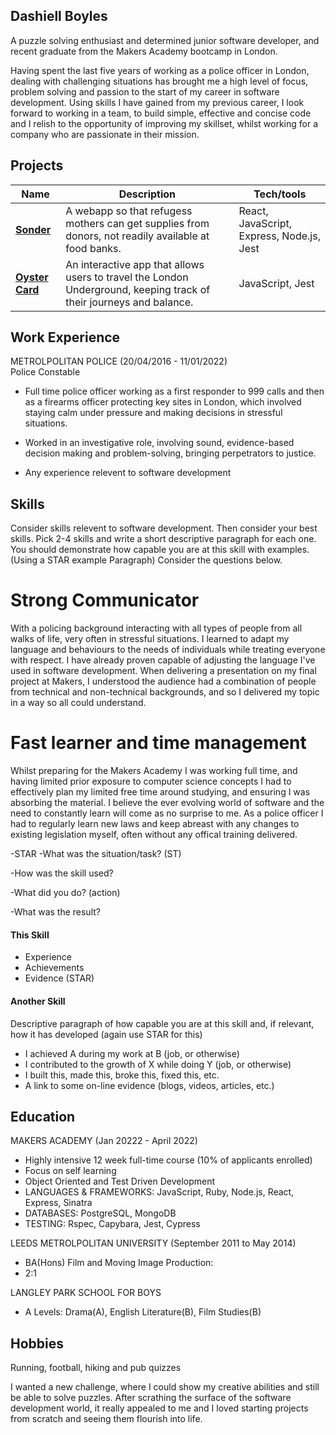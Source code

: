## Dashiell Boyles

A puzzle solving enthusiast and determined junior software developer, and recent graduate from the Makers Academy bootcamp in London. 

Having spent the last five years of working as a police officer in London, dealing with challenging situations has brought me a high level of focus, problem solving and passion to the start of my career in software development. Using skills I have gained from my previous career, I look forward to working in a team, to build simple, effective and concise code and I relish to the opportunity of improving my skillset, whilst working for a company who are passionate in their mission.  

## Projects

| Name                         | Description       | Tech/tools        |
| ---------------------------- | ----------------- | ----------------- |
| **[Sonder](https://github.com/Dash1704/Sonder)**                   | A webapp so that refugess mothers can get supplies from donors, not readily available at food banks. | React, JavaScript, Express, Node.js, Jest |
| **[Oyster Card](https://github.com/Dash1704/OysterCardJS)** | An interactive app that allows users to travel the London Underground, keeping track of their journeys and balance. | JavaScript, Jest              |
          

## Work Experience

METROLPOLITAN POLICE (20/04/2016 - 11/01/2022)  
Police Constable

- Full time police officer working as a first responder to 999 calls and then as a firearms officer protecting key sites in London, which involved staying calm under pressure and making decisions in stressful situations.  
- Worked in an investigative role, involving sound, evidence-based decision making and problem-solving, bringing perpetrators to justice. 

- Any experience relevent to software development

## Skills

Consider skills relevent to software development. Then consider your best skills. Pick 2-4 skills and write a short descriptive paragraph for each one. You should demonstrate how capable you are at this skill with examples.
(Using a STAR example Paragraph) Consider the questions below.

# Strong Communicator

With a policing background interacting with all types of people from all walks of life, very often in stressful situations. I learned to adapt my language and behaviours to the needs of individuals while treating everyone with respect. I have already proven capable of adjusting the language I've used in software development. When delivering a presentation on my final project at Makers, I understood the audience had a combination of people from technical and non-technical backgrounds, and so I delivered my topic in a way so all could understand.  

# Fast learner and time management

Whilst preparing for the Makers Academy I was working full time, and having limited prior exposure to computer science concepts I had to effectively plan my limited free time around studying, and ensuring I was absorbing the material. I believe the ever evolving world of software and the need to constantly learn will come as no surprise to me. As a police officer I had to regularly learn new laws and keep abreast with any changes to existing legislation myself, often without any offical training delivered. 

-STAR
-What was the situation/task? (ST)

-How was the skill used?

-What did you do? (action)

-What was the result?


#### This Skill

- Experience
- Achievements
- Evidence (STAR)

#### Another Skill

Descriptive paragraph of how capable you are at this skill and, if relevant, how it has developed (again use STAR for this)

- I achieved A during my work at B (job, or otherwise)
- I contributed to the growth of X while doing Y (job, or otherwise)
- I built this, made this, broke this, fixed this, etc.
- A link to some on-line evidence (blogs, videos, articles, etc.)

## Education

MAKERS ACADEMY (Jan 20222 - April 2022)
- Highly intensive 12 week full-time course (10% of applicants enrolled)
- Focus on self learning 
- Object Oriented and Test Driven Development
- LANGUAGES & FRAMEWORKS: JavaScript, Ruby, Node.js, React, Express, Sinatra
- DATABASES: PostgreSQL, MongoDB
- TESTING: Rspec, Capybara, Jest, Cypress

LEEDS METROLPOLITAN UNIVERSITY (September 2011 to May 2014)

- BA(Hons) Film and Moving Image Production: 
- 2:1

LANGLEY PARK SCHOOL FOR BOYS

- A Levels: Drama(A), English Literature(B), Film Studies(B)

## Hobbies

Running, football, hiking and pub quizzes

I wanted a new challenge, where I could show my creative abilities and still be able to solve puzzles. After scrathing the surface of the software development world, it really appealed to me and I loved starting projects from scratch and seeing them flourish into life. 

